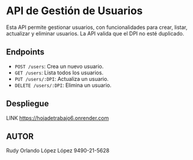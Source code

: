 # API de Gestión de Usuarios

Esta API permite gestionar usuarios, con funcionalidades para crear, listar, actualizar y eliminar usuarios. La API valida que el DPI no esté duplicado.

## Endpoints

- `POST /users`: Crea un nuevo usuario.
- `GET /users`: Lista todos los usuarios.
- `PUT /users/:DPI`: Actualiza un usuario.
- `DELETE /users/:DPI`: Elimina un usuario.

## Despliegue
LINK https://hojadetrabajo6.onrender.com

## AUTOR
Rudy Orlando López López
9490-21-5628

